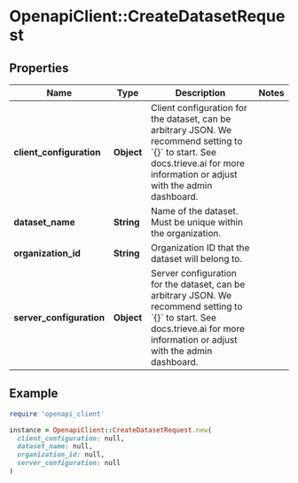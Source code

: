 # OpenapiClient::CreateDatasetRequest

## Properties

| Name | Type | Description | Notes |
| ---- | ---- | ----------- | ----- |
| **client_configuration** | **Object** | Client configuration for the dataset, can be arbitrary JSON. We recommend setting to &#x60;{}&#x60; to start. See docs.trieve.ai for more information or adjust with the admin dashboard. |  |
| **dataset_name** | **String** | Name of the dataset. Must be unique within the organization. |  |
| **organization_id** | **String** | Organization ID that the dataset will belong to. |  |
| **server_configuration** | **Object** | Server configuration for the dataset, can be arbitrary JSON. We recommend setting to &#x60;{}&#x60; to start. See docs.trieve.ai for more information or adjust with the admin dashboard. |  |

## Example

```ruby
require 'openapi_client'

instance = OpenapiClient::CreateDatasetRequest.new(
  client_configuration: null,
  dataset_name: null,
  organization_id: null,
  server_configuration: null
)
```

